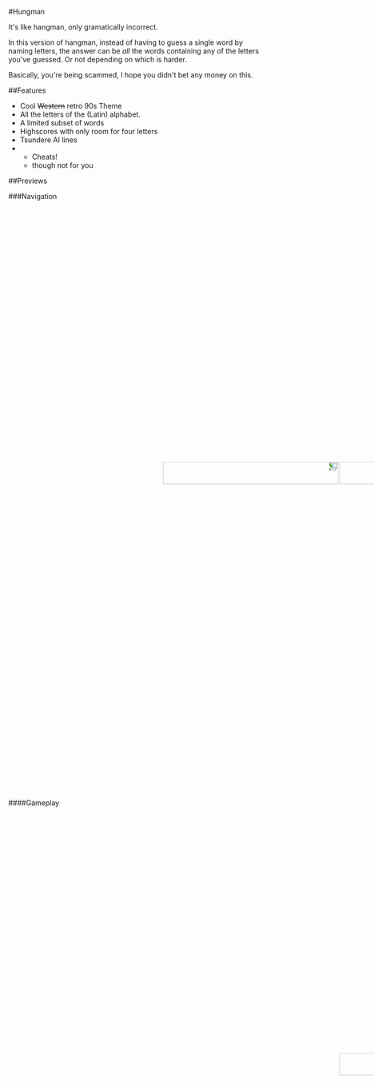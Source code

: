 #Hungman

It's like hangman, only gramatically incorrect.

In this version of hangman, instead of having to guess a single word by naming letters, the answer can be *all* the words containing any of the letters you've guessed. Or not depending on which is harder.

Basically, you're being scammed, I hope you didn't bet any money on this.

##Features
+ Cool ~~Western~~ retro 90s Theme
+ All the letters of the (Latin) alphabet.
+ A limited subset of words
+ Highscores with only room for four letters
+ Tsundere AI lines
+ + Cheats!
  + though not for you


##Previews

###Navigation
<br/>

<a href='http://i.imgur.com/QdsXvoK.jpg'>
<img src='http://i.imgur.com/QdsXvoK.jpg' width='30%' height='30%' style='transform: rotate(90deg); float:right'/>
</a>
<a href='http://i.imgur.com/yfnXeDR.jpg'>
<img src='http://i.imgur.com/yfnXeDR.jpg' width='30%' height='30%' style='transform: rotate(90deg);'/>
</a>

####Gameplay
<a href='http://i.imgur.com/a2mY8sp.jpg'>
<img src='http://i.imgur.com/a2mY8sp.jpg' width='30%' height='30%' style='transform: rotate(90deg); float:right'/>
</a>